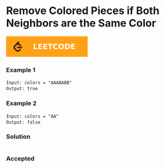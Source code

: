 # Remove Colored Pieces if Both Neighbors are the Same Color

[![Problem Link](../assets/lc.svg)](link)

### Example 1
```
Input: colors = "AAABABB"
Output: true
```

### Example 2
```
Input: colors = "AA"
Output: false
```

### Solution
```cpp

```

### Accepted
